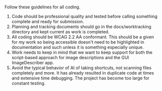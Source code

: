 Follow these guidelines for all coding.

1. Code should be professional quality and tested before calling something complete and ready for submission.
2. Planning and tracking documents should go in the docs/worktracking directory and kept current as work is completed.
3. All coding should be WCAG 2.2 AA conformant. This should be a given for my work so being accessible doesn't need to be highlighted in documentation and such unless it is something especially unique.
4. Work needs to keep in mind that we want to keep support for both the script-based approach for image descriptions and the GUI ImageDescriber app.
5. Avoid the typical behavior of AI of taking shortcuts, not scanning files completely and more. It has already resulted in duplicate code at times and extensive time debugging. The project has become too large for constant testing.